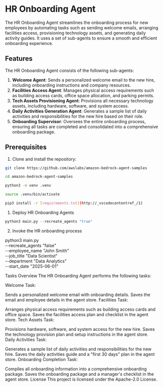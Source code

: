 # HR Onboarding Agent

The HR Onboarding Agent streamlines the onboarding process for new employees by automating tasks such as sending welcome emails, arranging facilities access, provisioning technology assets, and generating daily activity guides. It uses a set of sub-agents to ensure a smooth and efficient onboarding experience.


## Features

The HR Onboarding Agent consists of the following sub-agents:

1. **Welcome Agent**: Sends a personalized welcome email to the new hire, including onboarding instructions and company resources.
2. **Facilities Access Agent**: Manages physical access requirements such as building access cards, office space allocation, and parking permits.
3. **Tech Assets Provisioning Agent**: Provisions all necessary technology assets, including hardware, software, and system access.
4. **Daily Activities Generation Agent**: Generates a sample list of daily activities and responsibilities for the new hire based on their role.
5. **Onboarding Supervisor**: Oversees the entire onboarding process, ensuring all tasks are completed and consolidated into a comprehensive onboarding package.

## Prerequisites

1. Clone and install the repository:

```bash
git clone https://github.com/awslabs/amazon-bedrock-agent-samples

cd amazon-bedrock-agent-samples

python3 -m venv .venv

source .venv/bin/activate

pip3 install -r [requirements.txt](http://_vscodecontentref_/1)
```

1. Deploy HR Onboarding Agents

``` python
python3 main.py --recreate_agents "true"
```

2. Invoke the HR onboarding process

python3 main.py \
--recreate_agents "false" \
--employee_name "John Smith" \
--job_title "Data Scientist" \
--department "Data Analytics" \
--start_date "2025-06-01"

Tasks Overview
The HR Onboarding Agent performs the following tasks:

Welcome Task:

Sends a personalized welcome email with onboarding details.
Saves the email and employee details in the agent store.
Facilities Task:

Arranges physical access requirements such as building access cards and office space.
Saves the facilities access plan and checklist in the agent store.
Tech Assets Task:

Provisions hardware, software, and system access for the new hire.
Saves the technology provision plan and setup instructions in the agent store.
Daily Activities Task:

Generates a sample list of daily activities and responsibilities for the new hire.
Saves the daily activities guide and a "first 30 days" plan in the agent store.
Onboarding Completion Task:

Compiles all onboarding information into a comprehensive onboarding package.
Saves the onboarding package and a manager's checklist in the agent store.
License
This project is licensed under the Apache-2.0 License.